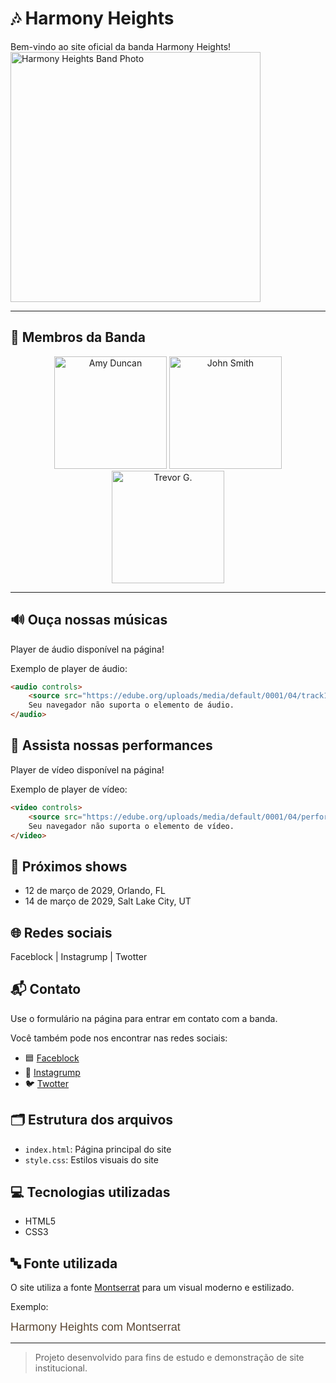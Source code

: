 
# 🎶 Harmony Heights

Bem-vindo ao site oficial da banda Harmony Heights!<br>
<img src="https://edube.org/uploads/media/default/0001/04/band-photo.jpg" alt="Harmony Heights Band Photo" width="400">

---

## 👥 Membros da Banda
<div align="center">
<img src="https://edube.org/uploads/media/default/0001/04/member1-amy.jpg" alt="Amy Duncan" width="180">
<img src="https://edube.org/uploads/media/default/0001/04/member2-john.jpg" alt="John Smith" width="180">
<img src="https://edube.org/uploads/media/default/0001/04/member3-trevor.jpg" alt="Trevor G." width="180">
</div>

---

## 🔊 Ouça nossas músicas
Player de áudio disponível na página!

Exemplo de player de áudio:

```html
<audio controls>
	<source src="https://edube.org/uploads/media/default/0001/04/track1.mp3" type="audio/mpeg">
	Seu navegador não suporta o elemento de áudio.
</audio>
```

## 🎥 Assista nossas performances
Player de vídeo disponível na página!

Exemplo de player de vídeo:

```html
<video controls>
	<source src="https://edube.org/uploads/media/default/0001/04/performance1.mp4" type="video/mp4">
	Seu navegador não suporta o elemento de vídeo.
</video>
```

## 📅 Próximos shows
- 12 de março de 2029, Orlando, FL
- 14 de março de 2029, Salt Lake City, UT

## 🌐 Redes sociais
Faceblock | Instagrump | Twotter

## 📬 Contato

Use o formulário na página para entrar em contato com a banda.

Você também pode nos encontrar nas redes sociais:
- 🟦 [Faceblock](https://www.example.com/faceblock/hh)
- 📸 [Instagrump](https://www.example.com/instagrump/hh)
- 🐦 [Twotter](https://www.example.com/twotter/hh)

## 🗂️ Estrutura dos arquivos
- `index.html`: Página principal do site
- `style.css`: Estilos visuais do site

## 💻 Tecnologias utilizadas
- HTML5
- CSS3
 
## 🔤 Fonte utilizada
O site utiliza a fonte [Montserrat](https://fonts.google.com/specimen/Montserrat) para um visual moderno e estilizado.

Exemplo:

<span style="font-family: 'Montserrat', Arial, sans-serif; font-size: 1.3em; color: #5a4633;">Harmony Heights com Montserrat</span>

---

> Projeto desenvolvido para fins de estudo e demonstração de site institucional.

